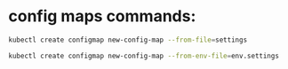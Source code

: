 # config maps commands:

```bash
kubectl create configmap new-config-map --from-file=settings
```

```bash
kubectl create configmap new-config-map --from-env-file=env.settings
```

